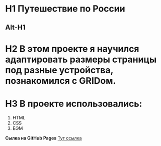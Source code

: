 # H1 Путешествие по России

## Alt-H1

# H2 В этом проекте я научился адаптировать размеры страницы под разные устройства, познакомился с GRIDом.

# H3 В проекте использовались:

1. HTML
2. CSS
3. БЭМ

**Сылка на GitHub Pages**
[Тут ссылка](https://imynel.github.io/russian-travel/)
